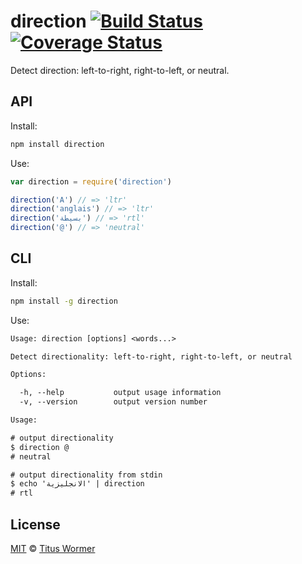 # direction [![Build Status][travis-badge]][travis] [![Coverage Status][codecov-badge]][codecov]

Detect direction: left-to-right, right-to-left, or neutral.

## API

Install:

```bash
npm install direction
```

Use:

```js
var direction = require('direction')

direction('A') // => 'ltr'
direction('anglais') // => 'ltr'
direction('بسيطة') // => 'rtl'
direction('@') // => 'neutral'
```

## CLI

Install:

```sh
npm install -g direction
```

Use:

```txt
Usage: direction [options] <words...>

Detect directionality: left-to-right, right-to-left, or neutral

Options:

  -h, --help           output usage information
  -v, --version        output version number

Usage:

# output directionality
$ direction @
# neutral

# output directionality from stdin
$ echo 'الانجليزية' | direction
# rtl
```

## License

[MIT][license] © [Titus Wormer][author]

<!-- Definitions -->

[travis-badge]: https://img.shields.io/travis/wooorm/direction.svg

[travis]: https://travis-ci.org/wooorm/direction

[codecov-badge]: https://img.shields.io/codecov/c/github/wooorm/direction.svg

[codecov]: https://codecov.io/github/wooorm/direction

[license]: license

[author]: https://wooorm.com
